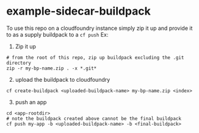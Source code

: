# example-sidecar-buildpack

To use this repo on a cloudfoundry instance simply zip it up and provide it to as a supply buildpack to a `cf push`
Ex:

1) Zip it up
```
# from the root of this repo, zip up buildpack excluding the .git directory 
zip -r my-bp-name.zip . -x *.git*
```
2) upload the buildpack to cloudfoundry
```
cf create-buildpack <uploaded-buildpack-name> my-bp-name.zip <index>
```
3) push an app
```
cd <app-rootdir>
# note the buildpack created above cannot be the final buildpack
cf push my-app -b <uploaded-buildpack-name> -b <final-buildpack>  
```

